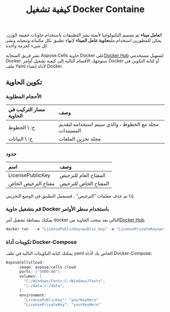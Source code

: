 ﻿---
title: كيفية تشغيل Docker Containe
second_title: Aspose.Cells Cloud Documen
type: docs
url: /ar/getting-started/how-to-run-docker-container/
aliases: [/how-to-run-docker-container/]
description: كيفية تشغيل حاوية Docker Aspose.Cells Cloud. Aspose.Cells Cloud يدعم Excel لإنشاء وتحويل ودمج وتقسيم وحماية وتشغيل الكائن الداخلي وما إلى ذلك
weight: 100
---
 ال**عامل ميناء** تم تصميم التكنولوجيا لأتمتة نشر التطبيقات باستخدام حاويات خفيفة الوزن. يمكن للمطورين استخدام ملف**حاوية عامل الميناء** لإنهاء تطبيق بكل مكتباته وتبعياته ونشر كل شيء كحزمة واحدة.

 نشر فريق السحابة Aspose.Cells حاوية Docker على[Docker Hub](https://hub.docker.com/r/aspose/cells-cloud) لتسهيل مستخدمي Docker. ستوجهك الأقسام التالية إلى كيفية تشغيل أوامر Docker أو كتابة التكوين في ملف Yaml لأداة إنشاء Docker.

## تكوين الحاوية

### الأحجام المطلوبة

|مسار التركيب في الحاوية|وصف|
|:- |:- |
|ج: \ الخطوط|مجلد مع الخطوط ، والذي سيتم استخدامه لتقديم المستندات|
|ج: \ البيانات|مجلد تخزين الملفات|

### حدود

|اسم|وصف|
|:- |:- |
|LicensePublicKey|المفتاح العام للترخيص|
|مفتاح الترخيص الخاص|المفتاح الخاص للترخيص|


إذا تم حذف معلمات "الترخيص" ، فسيعمل التطبيق في الوضع التجريبي.


### قم بتشغيل حاوية Docker باستخدام سطر الأوامر

 يمكنك ببساطة تشغيل أمر docker التالي بعد سحب الحاوية من[Docker Hub](https://href.li/?https://hub.docker.com/r/aspose/cells-cloud).

```JAVA
docker run   -e "LicensePublicKey=public_key" -e "LicensePrivateKey=private_key" -v c:/data:c:/data  -v C:/Windows/Fonts:C:/Windows/Fonts -p 80:5000   aspose/cells-cloud
```

### تكوينات أداة Docker-Compose

يمكنك كتابة التكوينات التالية في ملف yaml الخاص بك لأداة Docker-Compose:

```JAVA
AsposeCellsCloud:
      image: aspose/cells-cloud
      ports: ["5000:80"]
      volumes: [
        "C:/Windows/Fonts:C:/Windows/Fonts",
        "c:/data:c:/data",
      ]
      environment:
        "LicensePublicKey": "yourKeyHere"
        "LicensePrivateKey": "yourKeyHere"
```
